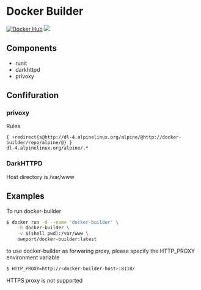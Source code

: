 # Docker Builder

[![Docker Hub](https://img.shields.io/badge/docker-ready-blue.svg)](https://registry.hub.docker.com/u/ownport/docker-builder/)
[![](https://badge.imagelayers.io/ownport/docker-builder:latest.svg)](https://imagelayers.io/?images=ownport/docker-builder:latest)

## Components

- runit
- darkhttpd
- privoxy

## Confifuration

### privoxy

Rules

```
{ +redirect{s@http://dl-4.alpinelinux.org/alpine/@http://docker-builder/repo/alpine/@} }
dl-4.alpinelinux.org/alpine/.*
```

### DarkHTTPD

Host directory is /var/www


## Examples

To run docker-builder 

```sh
$ docker run -d --name 'docker-builder' \
	-h docker-builder \
	-v $(shell pwd):/var/www \
	ownport/docker-builder:latest
```

to use docker-builder as forwaring proxy, please specify the HTTP_PROXY environment variable

```sh
$ HTTP_PROXY=http://<docker-builder-host>:8118/
```

HTTPS proxy is not supported


